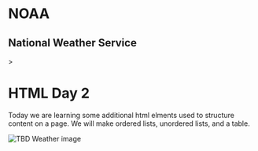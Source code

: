 <!--HTML2_Website_Wire_1-1-2-->

<h1>NOAA</h1>
<h2>National Weather Service</h2>

<!DOCTYPE html>>
  <html>
  <head>
    <!-- <meta>-->
    <!--Icons-->
    <link rel="shortcut icon" href="C:\Users\Meghan Carr\Desktop\Meghan - ALL til OneDrive\CodeCrew\HTML2_Website_Wire_1-1-2\Footprints_GBHeron_cat_human.JPG" type="image/x-icon">
    <!--<div class="navbar-header">
            <button type="button" class="navbar-toggle collapsed" data-toggle="collapse" data-target="#top-nav">
                <span class="sr-only">Toggle navigation</span>
                <span class="icon-bar"></span>
                <span class="icon-bar"></span>
                <span class="icon-bar"></span>
            </button>
        </div>
        -->
    <!--<script>-->
    <!--<style>-->
  </head>

  <body> 
    <h1 class="custom-header">HTML Day 2</h1>
    <p> Today we are learning some additional html elments used to structure content on a page. We will make ordered lists, unordered lists, and a table. </p>
    <img alt="TBD Weather image" src="">

  </body>
</html>
